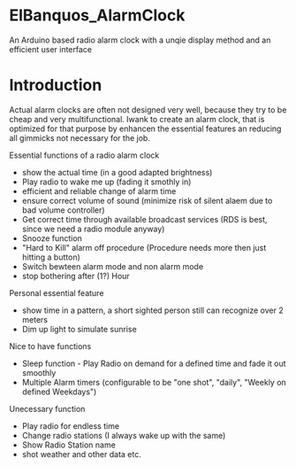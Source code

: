 # ElBanquos_AlarmClock
An Arduino based radio alarm clock with a unqie display method and an efficient user interface

# Introduction
Actual alarm clocks are often not designed very well, because they try to be cheap and very multifunctional.
Iwank to create an alarm clock, that is optimized for that purpose by enhancen the essential features an reducing all gimmicks not necessary for the job.

Essential functions of a radio alarm clock
* show the actual time (in a good adapted brightness)
* Play radio to wake me up (fading it smothly in)
* efficient and reliable change of alarm time
* ensure correct volume of sound (minimize risk of silent alaem due to bad volume controller)
* Get correct time through available broadcast services (RDS is best, since we need a radio module anyway)
* Snooze function
* "Hard to Kill" alarm off procedure (Procedure needs more then just hitting a button)
* Switch bewteen alarm mode and non alarm mode
* stop bothering after (1?) Hour

Personal essential feature
* show time in a pattern, a short sighted person still can recognize over 2 meters 
* Dim up light to simulate sunrise 

Nice to have functions
* Sleep function - Play Radio on demand for a defined time and fade it out smoothly
* Multiple Alarm timers (configurable to be "one shot", "daily", "Weekly on defined Weekdays")

Unecessary function
* Play radio for endless time
* Change radio stations (I always wake up with the same)
* Show Radio Station name
* shot weather and other data etc.




